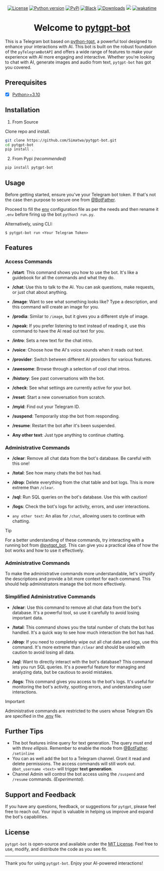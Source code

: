 <p align="center">
<a href="https://github.com/Simatwa/pytgpt-bot/blob/main/LICENSE"><img alt="License" src="https://img.shields.io/static/v1?logo=MIT&color=Blue&message=MIT&label=License"/></a>
<a href="#"><img alt="Python version" src="https://img.shields.io/pypi/pyversions/pytgpt-bot"/></a>
<a href="https://pypi.org/project/pytgpt-bot"><img alt="PyPi" src="https://img.shields.io/pypi/v/pytgpt-bot?color=green"/></a>
<a href="https://github.com/psf/black"><img alt="Black" src="https://img.shields.io/badge/code%20style-black-000000.svg"/></a>
<a href="https://pepy.tech/project/pytgpt-bot"><img src="https://static.pepy.tech/personalized-badge/pytgpt-bot?period=total&units=international_system&left_color=grey&right_color=green&left_text=Downloads" alt="Downloads"></a>
<!--
<a href="https://github.com/Simatwa/pytgpt-bot/releases"><img src="https://img.shields.io/github/v/release/Simatwa/pytgpt-bot?color=success&label=Release&logo=github" alt="Latest release"></img></a> 
-->
<a href="https://hits.seeyoufarm.com"><img src="https://hits.seeyoufarm.com/api/count/incr/badge.svg?url=https%3A%2F%2Fgithub.com/Simatwa/pytgpt-bot"/></a>
<a href="https://wakatime.com/badge/github/Simatwa/pytgpt-bot"><img src="https://wakatime.com/badge/github/Simatwa/pytgpt-bot.svg" alt="wakatime"></a>
</p>

<h1 align="center">
Welcome to <a href="https://t.me/pytgpt_bot">pytgpt-bot</a>
</h1>

This is a Telegram bot based on [python-tgpt](https://github.com/Simatwa/python-tgpt), a powerful tool designed to enhance your interactions with AI. This bot is built on the robust foundation of the `pyTelegramBotAPI` and offers a wide range of features to make your experience with AI more engaging and interactive. Whether you're looking to chat with AI, generate images and audio from text, `pytgpt-bot` has got you covered.

## Prerequisites

- [x] [Python>=3.10](https://python.org)

## Installation

1. From Source

Clone repo and install.

```bash
git clone https://github.com/Simatwa/pytgpt-bot.git
cd pytgpt-bot
pip install .
```

2. From Pypi *(recommended)*

```sh
pip install pytgpt-bot
```

## Usage

Before getting started, ensure you've your Telegram bot token. If that's not the case then purpose to secure one from [@BotFather](https://telegram.me/BotFather).

Proceed to fill the [env](env) configuration file as per the needs and then rename it `.env` before firing up the bot `python3 run.py`.

Alternatively, using CLI:

   `$ pytgpt-bot run <Your Telegram Token>`

## Features

### Access Commands

- **/start**: This command shows you how to use the bot. It's like a guidebook for all the commands and what they do.

- **/chat**: Use this to talk to the AI. You can ask questions, make requests, or just chat about anything.

- **/image**: Want to see what something looks like? Type a description, and this command will create an image for you.

- **/prodia**: Similar to `/image`, but it gives you a different style of image.

- **/speak**: If you prefer listening to text instead of reading it, use this command to have the AI read out text for you.

- **/intro**: Sets a new text for the chat intro.

- **/voice**: Choose how the AI's voice sounds when it reads out text.

- **/provider**: Switch between different AI providers for various features.

- **/awesome**: Browse through a selection of cool chat intros.

- **/history**: See past conversations with the bot.

- **/check**: See what settings are currently active for your bot.

- **/reset**: Start a new conversation from scratch.

- **/myid**: Find out your Telegram ID.

- **/suspend**: Temporarily stop the bot from responding.

- **/resume**: Restart the bot after it's been suspended.

- **Any other text**: Just type anything to continue chatting.

### Administrative Commands

- **/clear**: Remove all chat data from the bot's database. Be careful with this one!

- **/total**: See how many chats the bot has had.

- **/drop**: Delete everything from the chat table and bot logs. This is more extreme than `/clear`.

- **/sql**: Run SQL queries on the bot's database. Use this with caution!

- **/logs**: Check the bot's logs for activity, errors, and user interactions.

- `any other text`: An alias for `/chat`, allowing users to continue with chatting.

> [!TIP]
> For a better understanding of these commands, try interacting with a running bot from [@pytgpt_bot](https://t.me/pytgpt_bot). This can give you a practical idea of how the bot works and how to use it effectively.

### Administrative Commands

To make the administrative commands more understandable, let's simplify the descriptions and provide a bit more context for each command. This should help administrators manage the bot more effectively.

### Simplified Administrative Commands

- **/clear**: Use this command to remove all chat data from the bot's database. It's a powerful tool, so use it carefully to avoid losing important data.

- **/total**: This command shows you the total number of chats the bot has handled. It's a quick way to see how much interaction the bot has had.

- **/drop**: If you need to completely wipe out all chat data and logs, use this command. It's more extreme than `/clear` and should be used with caution to avoid losing all data.

- **/sql**: Want to directly interact with the bot's database? This command lets you run SQL queries. It's a powerful feature for managing and analyzing data, but be cautious to avoid mistakes.

- **/logs**: This command gives you access to the bot's logs. It's useful for monitoring the bot's activity, spotting errors, and understanding user interactions.

> [!IMPORTANT]
> Administrative commands are restricted to the users whose Telegram IDs are specified in the [.env](https://github.com/Simatwa/pytgpt-bot/blob/308f6079d153a429c445649896840fdc7cbfac11/env#L12) file.

## Further Tips

- The bot features inline query for text generation. The query must end with *three ellipsis*. Remember to enable the mode from [@BotFather](https://t.me/pytgpt_bot). `/setinline`
- You can as well add the bot to a Telegram channel. Grant it read and delete permissions. The access commands will still work out. `@bot_username <text>` will trigger **text generation**.
- Channel Admin will control the bot access using the `/suspend` and `/resume` commands. *(Experimental).*

## Support and Feedback

If you have any questions, feedback, or suggestions for `pytgpt`, please feel free to reach out. Your input is valuable in helping us improve and expand the bot's capabilities.

## License

`pytgpt-bot` is open-source and available under the [MIT License](LICENSE). Feel free to use, modify, and distribute the code as you see fit.

---

Thank you for using `pytgpt-bot`. Enjoy your AI-powered interactions!
